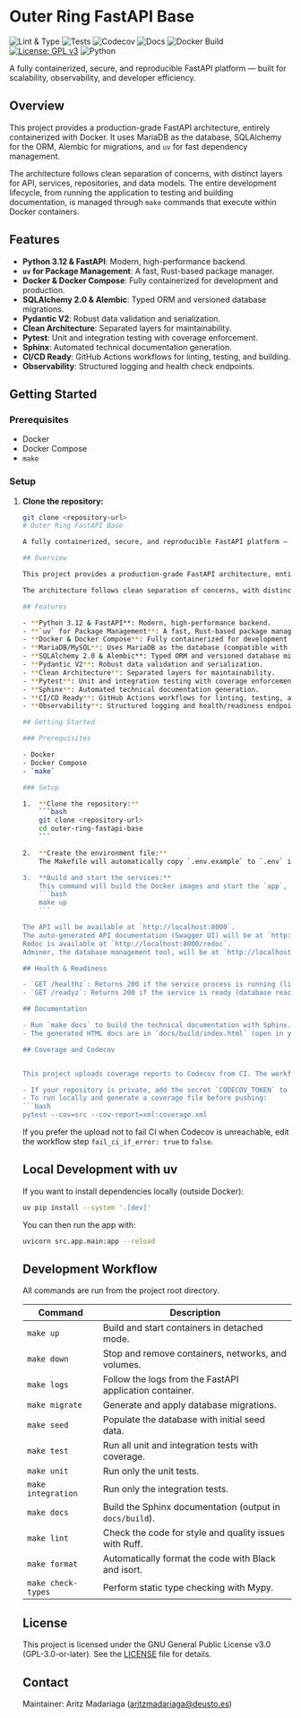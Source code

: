 # Outer Ring FastAPI Base

![Lint & Type](https://github.com/aritzmadariaga/outer-ring-fastapi-demo/actions/workflows/ci-lint-type.yml/badge.svg?branch=main)
![Tests](https://github.com/aritzmadariaga/outer-ring-fastapi-demo/actions/workflows/ci-tests.yml/badge.svg?branch=main)
![Codecov](https://codecov.io/gh/aritzmadariaga/outer-ring-fastapi-demo/branch/main/graph/badge.svg)
![Docs](https://github.com/aritzmadariaga/outer-ring-fastapi-demo/actions/workflows/ci-docs.yml/badge.svg?branch=main)
![Docker Build](https://github.com/aritzmadariaga/outer-ring-fastapi-demo/actions/workflows/ci-docker.yml/badge.svg?branch=main)
[![License: GPL v3](https://img.shields.io/badge/license-GPLv3-blue.svg)](https://spdx.org/licenses/GPL-3.0-or-later.html)
![Python](https://img.shields.io/badge/python-3.12-blue)

A fully containerized, secure, and reproducible FastAPI platform — built for scalability, observability, and developer efficiency.

## Overview

This project provides a production-grade FastAPI architecture, entirely containerized with Docker. It uses MariaDB as the database, SQLAlchemy for the ORM, Alembic for migrations, and `uv` for fast dependency management.

The architecture follows clean separation of concerns, with distinct layers for API, services, repositories, and data models. The entire development lifecycle, from running the application to testing and building documentation, is managed through `make` commands that execute within Docker containers.

## Features

- **Python 3.12 & FastAPI**: Modern, high-performance backend.
- **`uv` for Package Management**: A fast, Rust-based package manager.
- **Docker & Docker Compose**: Fully containerized for development and production.
- **SQLAlchemy 2.0 & Alembic**: Typed ORM and versioned database migrations.
- **Pydantic V2**: Robust data validation and serialization.
- **Clean Architecture**: Separated layers for maintainability.
- **Pytest**: Unit and integration testing with coverage enforcement.
- **Sphinx**: Automated technical documentation generation.
- **CI/CD Ready**: GitHub Actions workflows for linting, testing, and building.
- **Observability**: Structured logging and health check endpoints.

## Getting Started

### Prerequisites

- Docker
- Docker Compose
- `make`

### Setup

1.  **Clone the repository:**
    ```bash
    git clone <repository-url>
    # Outer Ring FastAPI Base

    A fully containerized, secure, and reproducible FastAPI platform — built for scalability, observability, and developer efficiency.

    ## Overview

    This project provides a production-grade FastAPI architecture, entirely containerized with Docker. It uses MariaDB as the database, SQLAlchemy for the ORM, Alembic for migrations, and `uv` for fast dependency management.

    The architecture follows clean separation of concerns, with distinct layers for API, services, repositories, and data models. The entire development lifecycle, from running the application to testing and building documentation, is managed through `make` commands that execute within Docker containers.

    ## Features

    - **Python 3.12 & FastAPI**: Modern, high-performance backend.
    - **`uv` for Package Management**: A fast, Rust-based package manager.
    - **Docker & Docker Compose**: Fully containerized for development and production.
    - **MariaDB/MySQL**: Uses MariaDB as the database (compatible with MySQL drivers via `pymysql`).
    - **SQLAlchemy 2.0 & Alembic**: Typed ORM and versioned database migrations.
    - **Pydantic V2**: Robust data validation and serialization.
    - **Clean Architecture**: Separated layers for maintainability.
    - **Pytest**: Unit and integration testing with coverage enforcement.
    - **Sphinx**: Automated technical documentation generation.
    - **CI/CD Ready**: GitHub Actions workflows for linting, testing, and building.
    - **Observability**: Structured logging and health/readiness endpoints.

    ## Getting Started

    ### Prerequisites

    - Docker
    - Docker Compose
    - `make`

    ### Setup

    1.  **Clone the repository:**
        ```bash
        git clone <repository-url>
        cd outer-ring-fastapi-base
        ```

    2.  **Create the environment file:**
        The Makefile will automatically copy `.env.example` to `.env` if it doesn't exist. No changes are needed for local development.

    3.  **Build and start the services:**
        This command will build the Docker images and start the `app`, `db`, and `adminer` containers.
        ```bash
        make up
        ```

    The API will be available at `http://localhost:8000`.
    The auto-generated API documentation (Swagger UI) will be at `http://localhost:8000/docs`.
    Redoc is available at `http://localhost:8000/redoc`.
    Adminer, the database management tool, will be at `http://localhost:8080`.

    ## Health & Readiness

    - `GET /healthz`: Returns 200 if the service process is running (liveness probe).
    - `GET /readyz`: Returns 200 if the service is ready (database reachable), 503 otherwise (readiness probe).

    ## Documentation

    - Run `make docs` to build the technical documentation with Sphinx.
    - The generated HTML docs are in `docs/build/index.html` (open in your browser).

    ## Coverage and Codecov


    This project uploads coverage reports to Codecov from CI. The workflow `CI — Tests & Coverage` runs unit and integration tests in separate jobs, combines their coverage data, and uploads a single `coverage.xml` per commit so Codecov can present a merged report.

    - If your repository is private, add the secret `CODECOV_TOKEN` to GitHub (Settings → Secrets → Actions) with the token provided by Codecov. The CI action uses that token automatically.
    - To run locally and generate a coverage file before pushing:
    ```bash
    pytest --cov=src --cov-report=xml:coverage.xml
    ```

    If you prefer the upload not to fail CI when Codecov is unreachable, edit the workflow step `fail_ci_if_error: true` to `false`.

    ## Local Development with uv

    If you want to install dependencies locally (outside Docker):

    ```bash
    uv pip install --system '.[dev]'
    ```

    You can then run the app with:

    ```bash
    uvicorn src.app.main:app --reload
    ```

    ## Development Workflow

    All commands are run from the project root directory.

    | Command           | Description                                               |
    | ----------------- | --------------------------------------------------------- |
    | `make up`         | Build and start containers in detached mode.              |
    | `make down`       | Stop and remove containers, networks, and volumes.        |
    | `make logs`       | Follow the logs from the FastAPI application container.   |
    | `make migrate`    | Generate and apply database migrations.                   |
    | `make seed`       | Populate the database with initial seed data.             |
    | `make test`       | Run all unit and integration tests with coverage.         |
    | `make unit`       | Run only the unit tests.                                  |
    | `make integration`| Run only the integration tests.                           |
    | `make docs`       | Build the Sphinx documentation (output in `docs/build`).  |
    | `make lint`       | Check the code for style and quality issues with Ruff.    |
    | `make format`     | Automatically format the code with Black and isort.       |
    | `make check-types`| Perform static type checking with Mypy.                   |

    ## License

    This project is licensed under the GNU General Public License v3.0 (GPL-3.0-or-later). See the [LICENSE](LICENSE) file for details.

    ## Contact

    Maintainer: Aritz Madariaga (<aritzmadariaga@deusto.es>)

